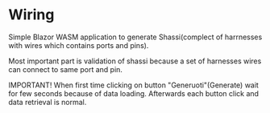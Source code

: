 # Wiring

Simple Blazor WASM application to generate Shassi(complect of harrnesses with wires which contains ports and pins).

Most important part is validation of shassi because a set of harnesses wires can connect to same port and pin.

IMPORTANT! 
When first time clicking on button "Generuoti"(Generate) wait for few seconds because of data loading. Afterwards each button click and data retrieval is normal.

